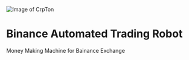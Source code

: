 ![Image of CrpTon](https://i.ibb.co/LgP6nkK/photo-2021-05-08-12-52-24.jpg)

# Binance Automated Trading Robot

Money Making Machine for Bainance Exchange
